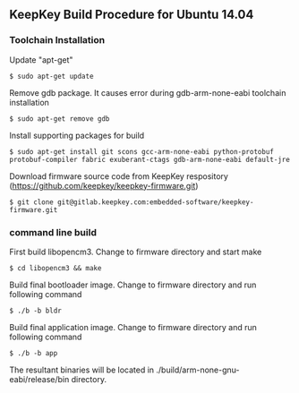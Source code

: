 ## KeepKey Build Procedure for Ubuntu 14.04

### Toolchain Installation

Update "apt-get"
```
$ sudo apt-get update
```
Remove gdb package. It causes error during gdb-arm-none-eabi toolchain installation
```
$ sudo apt-get remove gdb
```
Install supporting packages for build
```
$ sudo apt-get install git scons gcc-arm-none-eabi python-protobuf protobuf-compiler fabric exuberant-ctags gdb-arm-none-eabi default-jre
```

Download firmware source code from KeepKey respository (https://github.com/keepkey/keepkey-firmware.git)
```
$ git clone git@gitlab.keepkey.com:embedded-software/keepkey-firmware.git
```

### command line build

First build libopencm3. Change to firmware directory and start make
```
$ cd libopencm3 && make
```
Build final bootloader image. Change to firmware directory and run following command
```
$ ./b -b bldr 
```

Build final application image. Change to firmware directory and run following command
```
$ ./b -b app 
```
The resultant binaries will be located in ./build/arm-none-gnu-eabi/release/bin directory.
